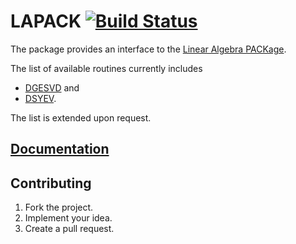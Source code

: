 # LAPACK [![Build Status][travis-svg]][travis-url]

The package provides an interface to the [Linear Algebra PACKage][1].

The list of available routines currently includes

* [DGESVD](http://www.netlib.org/lapack/explore-html/d8/d2d/dgesvd_8f.html) and
* [DSYEV](http://www.netlib.org/lapack/explore-html/dd/d4c/dsyev_8f.html).

The list is extended upon request.

## [Documentation][docs]

## Contributing

1. Fork the project.
2. Implement your idea.
3. Create a pull request.

[1]: http://en.wikipedia.org/wiki/LAPACK

[travis-svg]: https://travis-ci.org/stainless-steel/lapack.svg?branch=master
[travis-url]: https://travis-ci.org/stainless-steel/lapack
[docs]: https://stainless-steel.github.io/lapack
